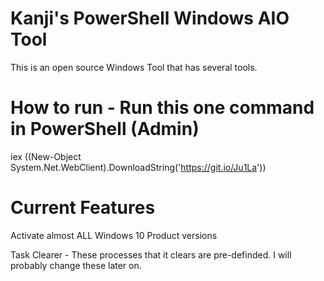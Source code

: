 # Kanji's PowerShell Windows AIO Tool
This is an open source Windows Tool that has several tools.


# How to run - Run this one command in PowerShell (Admin)
iex ((New-Object System.Net.WebClient).DownloadString('https://git.io/Ju1La'))

# Current Features
Activate almost ALL Windows 10 Product versions

Task Clearer - These processes that it clears are pre-definded. I will probably change these later on.
